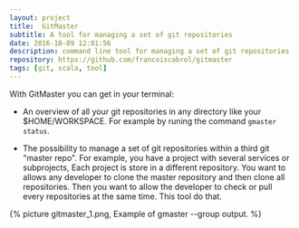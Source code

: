 ```yaml
---
layout: project
title:  GitMaster
subtitle: A tool for managing a set of git repositories
date: 2016-10-09 12:01:56
description: command line tool for managing a set of git repositories 
repository: https://github.com/francoiscabrol/gitmaster
tags: [git, scala, tool]
---
```


With GitMaster you can get in your terminal:
- An overview of all your git repositories in any directory like your $HOME/WORKSPACE. For example by runing the command `gmaster status`.

- The possibility to manage a set of git repositories within a third git "master repo". For example, you have a project with several services or subprojects, Each project is store in a different repository. You want to allows any developer to clone the master repository and then clone all repositories. Then you want to allow the developer to check or pull every repositories at the same time. This tool do that.

{% picture gitmaster_1.png, Example of gmaster --group output. %}
